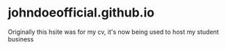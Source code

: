 # johndoeofficial.github.io
Originally this hsite was for my cv, it's now being used to host my student business
